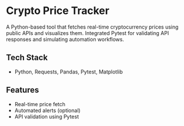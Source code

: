 # Crypto Price Tracker

A Python-based tool that fetches real-time cryptocurrency prices using public APIs and visualizes them. Integrated Pytest for validating API responses and simulating automation workflows.

## Tech Stack
- Python, Requests, Pandas, Pytest, Matplotlib

## Features
- Real-time price fetch
- Automated alerts (optional)
- API validation using Pytest
